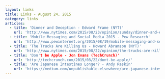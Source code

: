 ```yaml
---
layout: links
title: Links - August 24, 2015
category: links
articles:
  - title: 'Dinner and Deception - Edward Frame (NYT)'
    url: 'http://www.nytimes.com/2015/08/23/opinion/sunday/dinner-and-deception.html'
  - title: 'Mobile Messaging and Social Media 2015 - Pew Research'
    url: 'http://www.pewinternet.org/2015/08/19/mobile-messaging-and-social-media-2015/'
  - title: 'The Trucks Are Killing Us - Howard Abramson (NYT)'
    url: 'http://www.nytimes.com/2015/08/22/opinion/the-trucks-are-killing-us.html'
  - title: 'Don't be Apple - Jon Evans (TechCrunch)'
    url: 'http://techcrunch.com/2015/08/22/dont-be-apple/'
  - title: 'Are Japanese Intestines Longer? - Andy Raskin'
    url: 'https://medium.com/unpublishable-elsewhere/are-japanese-intestines-longer-8a41ca3e7d89'
---
```

